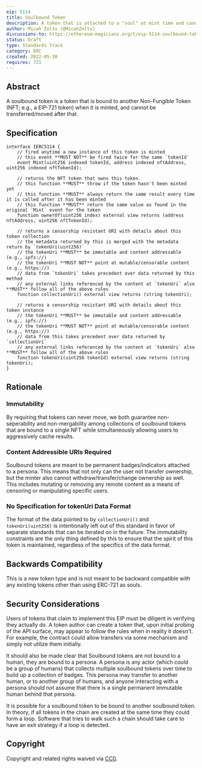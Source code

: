 ```yaml
---
eip: 5114
title: Soulbound Token
description: A token that is attached to a "soul" at mint time and cannot be transferred after that.
author: Micah Zoltu (@MicahZoltu)
discussions-to: https://ethereum-magicians.org/t/eip-5114-soulbound-token/9417
status: Draft
type: Standards Track
category: ERC
created: 2022-05-30
requires: 721
---
```


## Abstract
A soulbound token is a token that is bound to another Non-Fungible Token (NFT; e.g., a EIP-721 token) when it is minted, and cannot be transferred/moved after that.

## Specification
```solidity
interface IERC5114 {
	// fired anytime a new instance of this token is minted
	// this event **MUST NOT** be fired twice for the same `tokenId`
	event Mint(uint256 indexed tokenId, address indexed nftAddress, uint256 indexed nftTokenId);

	// returns the NFT token that owns this token.
	// this function **MUST** throw if the token hasn't been minted yet
	// this function **MUST** always return the same result every time it is called after it has been minted
	// this function **MUST** return the same value as found in the original `Mint` event for the token
	function ownerOf(uint256 index) external view returns (address nftAddress, uint256 nftTokenId);
	
	// returns a censorship resistant URI with details about this token collection
	// the metadata returned by this is merged with the metadata return by `tokenUri(uint256)`
	// the tokenUri **MUST** be immutable and content addressable (e.g., ipfs://)
	// the tokenUri **MUST NOT** point at mutable/censorable content (e.g., https://)
	// data from `tokenUri` takes precedent over data returned by this method
	// any external links referenced by the content at `tokenUri` also **MUST** follow all of the above rules
	function collectionUri() external view returns (string tokenUri);
	
	// returns a censorship resistant URI with details about this token instance
	// the tokenUri **MUST** be immutable and content addressable (e.g., ipfs://)
	// the tokenUri **MUST NOT** point at mutable/censorable content (e.g., https://)
	// data from this takes precedent over data returned by `collectionUri`
	// any external links referenced by the content at `tokenUri` also **MUST** follow all of the above rules
	function tokenUri(uint256 tokenId) external view returns (string tokenUri);
}
```

## Rationale
### Immutability
By requiring that tokens can never move, we both guarantee non-seperability and non-mergability among collections of soulbound tokens that are bound to a single NFT while simultaneously allowing users to aggressively cache results.
### Content Addressible URIs Required
Soulbound tokens are meant to be permanent badges/indicators attached to a persona.  This means that not only can the user not transfer ownership, but the minter also cannot withdraw/transfer/change ownership as well.  This includes mutating or removing any remote content as a means of censoring or manipulating specific users.
### No Specification for tokenUri Data Format
The format of the data pointed to by `collectionUri()` and `tokenUri(uint256)` is intentionally left out of this standard in favor of separate standards that can be iterated on in the future.  The immutability constraints are the only thing defined by this to ensure that the spirit of this token is maintained, regardless of the specifics of the data format.

## Backwards Compatibility
This is a new token type and is not meant to be backward compatible with any existing tokens other than using ERC-721 as souls.

## Security Considerations
Users of tokens that claim to implement this EIP must be diligent in verifying they actually do.  A token author can create a token that, upon initial probing of the API surface, may appear to follow the rules when in reality it doesn't.  For example, the contract could allow transfers via some mechanism and simply not utilize them initially.

It should also be made clear that Soulbound tokens are not bound to a human, they are bound to a persona.  A persona is any actor (which could be a group of humans) that collects multiple soulbound tokens over time to build up a collection of badges.  This persona may transfer to another human, or to another group of humans, and anyone interacting with a persona should not assume that there is a single permanent immutable human behind that persona.

It is possible for a soulbound token to be bound to another soulbound token.  In theory, if all tokens in the chain are created at the same time they could form a loop.  Software that tries to walk such a chain should take care to have an exit strategy if a loop is detected.

## Copyright
Copyright and related rights waived via [CC0](../LICENSE.md).
